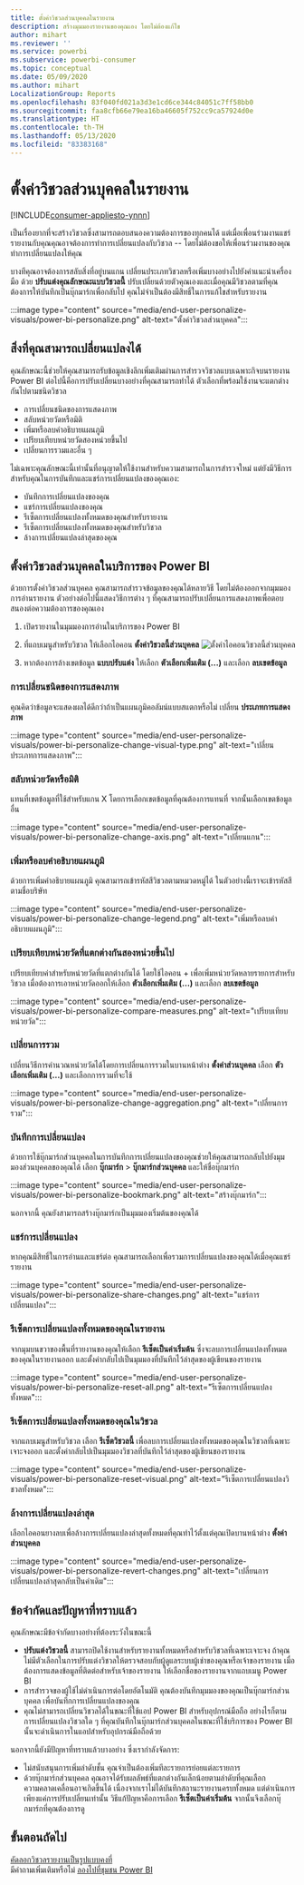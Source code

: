 ```yaml
---
title: ตั้งค่าวิชวลส่วนบุคคลในรายงาน
description: สร้างมุมมองรายงานของคุณเอง โดยไม่ต้องแก้ไข
author: mihart
ms.reviewer: ''
ms.service: powerbi
ms.subservice: powerbi-consumer
ms.topic: conceptual
ms.date: 05/09/2020
ms.author: mihart
LocalizationGroup: Reports
ms.openlocfilehash: 83f040fd021a3d3e1cd6ce344c84051c7ff58bb0
ms.sourcegitcommit: faa8cfb66e79ea16ba46605f752cc9ca57924d0e
ms.translationtype: HT
ms.contentlocale: th-TH
ms.lasthandoff: 05/13/2020
ms.locfileid: "83383168"
---
```

# <a name="personalize-visuals-in-a-report"></a>ตั้งค่าวิชวลส่วนบุคคลในรายงาน

[!INCLUDE[consumer-appliesto-ynnn](../includes/consumer-appliesto-ynnn.md)]

เป็นเรื่องยากที่จะสร้างวิชวลซึ่งสามารถตอบสนองความต้องการของทุกคนได้ แต่เมื่อเพื่อนร่วมงานแชร์รายงานกับคุณคุณอาจต้องการทำการเปลี่ยนแปลงกับวิชวล -- โดยไม่ต้องขอให้เพื่อนร่วมงานของคุณทำการเปลี่ยนแปลงให้คุณ 

บางทีคุณอาจต้องการสลับสิ่งที่อยู่บนแกน เปลี่ยนประเภทวิชวลหรือเพิ่มบางอย่างไปยังคำแนะนำเครื่องมือ ด้วย **ปรับแต่งคุณลักษณะแบบวิชวลนี้** ปรับเปลี่ยนด้วยตัวคุณเองและเมื่อคุณมีวิชวลตามที่คุณต้องการให้บันทึกเป็นบุ๊กมาร์กเพื่อกลับไป คุณไม่จำเป็นต้องมีสิทธิ์ในการแก้ไขสำหรับรายงาน

:::image type="content" source="media/end-user-personalize-visuals/power-bi-personalize.png" alt-text="ตั้งค่าวิชวลส่วนบุคคล":::
 
## <a name="what-you-can-change"></a>สิ่งที่คุณสามารถเปลี่ยนแปลงได้

คุณลักษณะนี้ช่วยให้คุณสามารถรับข้อมูลเชิงลึกเพิ่มเติมผ่านการสำรวจวิชวลแบบเฉพาะกิจบนรายงาน Power BI ต่อไปนี้คือการปรับเปลี่ยนบางอย่างที่คุณสามารถทำได้ ตัวเลือกที่พร้อมใช้งานจะแตกต่างกันไปตามชนิดวิชวล 

- การเปลี่ยนชนิดของการแสดงภาพ
- สลับหน่วยวัดหรือมิติ
- เพิ่มหรือลบคำอธิบายแผนภูมิ
- เปรียบเทียบหน่วยวัดสองหน่วยขึ้นไป
- เปลี่ยนการรวมและอื่น ๆ

ไม่เฉพาะคุณลักษณะนี้เท่านั้นที่อนุญาตให้ใช้งานสำหรับความสามารถในการสำรวจใหม่ แต่ยังมีวิธีการสำหรับคุณในการบันทึกและแชร์การเปลี่ยนแปลงของคุณเอง:

- บันทึกการเปลี่ยนแปลงของคุณ
- แชร์การเปลี่ยนแปลงของคุณ
- รีเซ็ตการเปลี่ยนแปลงทั้งหมดของคุณสำหรับรายงาน
- รีเซ็ตการเปลี่ยนแปลงทั้งหมดของคุณสำหรับวิชวล
- ล้างการเปลี่ยนแปลงล่าสุดของคุณ


## <a name="personalize-visuals-in-the-power-bi-service"></a>ตั้งค่าวิชวลส่วนบุคคลในบริการของ Power BI

ด้วยการตั้งค่าวิชวลส่วนบุคคล คุณสามารถสำรวจข้อมูลของคุณได้หลายวิธี โดยไม่ต้องออกจากมุมมองการอ่านรายงาน ตัวอย่างต่อไปนี้แสดงวิธีการต่าง ๆ ที่คุณสามารถปรับเปลี่ยนการแสดงภาพเพื่อตอบสนองต่อความต้องการของคุณเอง 

1. เปิดรายงานในมุมมองการอ่านในบริการของ Power BI

2. ที่แถบเมนูสำหรับวิชวล ให้เลือกไอคอน **ตั้งค่าวิชวลนี้ส่วนบุคคล** ![ตั้งค่าไอคอนวิชวลนี้ส่วนบุคคล](media/end-user-personalize-visuals/power-bi-personalize-visual-icon.png) 

3. หากต้องการล้างเขตข้อมูล **แบบปรับแต่ง** ให้เลือก **ตัวเลือกเพิ่มเติม (...)** และเลือก **ลบเขตข้อมูล**

### <a name="change-the-visualization-type"></a>การเปลี่ยนชนิดของการแสดงภาพ

คุณคิดว่าข้อมูลจะแสดงผลได้ดีกว่าถ้าเป็นแผนภูมิคอลัมน์แบบสแตกหรือไม่ เปลี่ยน **ประเภทการแสดงภาพ**

:::image type="content" source="media/end-user-personalize-visuals/power-bi-personalize-change-visual-type.png" alt-text="เปลี่ยนประเภทการแสดงภาพ":::
 
### <a name="swap-out-a-measure-or-dimension"></a>สลับหน่วยวัดหรือมิติ
แทนที่เขตข้อมูลที่ใช้สำหรับแกน X โดยการเลือกเขตข้อมูลที่คุณต้องการแทนที่ จากนั้นเลือกเขตข้อมูลอื่น

:::image type="content" source="media/end-user-personalize-visuals/power-bi-personalize-change-axis.png" alt-text="เปลี่ยนแกน":::
 
### <a name="add-or-remove-a-legend"></a>เพิ่มหรือลบคำอธิบายแผนภูมิ
ด้วยการเพิ่มคำอธิบายแผนภูมิ คุณสามารถเข้ารหัสสีวิชวลตามหมวดหมู่ได้ ในตัวอย่างนี้เราจะเข้ารหัสสีตามชื่อบริษัท 

:::image type="content" source="media/end-user-personalize-visuals/power-bi-personalize-change-legend.png" alt-text="เพิ่มหรือลบคำอธิบายแผนภูมิ":::

### <a name="compare-two-or-more-different-measures"></a>เปรียบเทียบหน่วยวัดที่แตกต่างกันสองหน่วยขึ้นไป
เปรียบเทียบค่าสำหรับหน่วยวัดที่แตกต่างกันได้ โดยใช้ไอคอน + เพื่อเพิ่มหน่วยวัดหลายรายการสำหรับวิชวล เมื่อต้องการเอาหน่วยวัดออกให้เลือก **ตัวเลือกเพิ่มเติม (...)** และเลือก **ลบเขตข้อมูล**

:::image type="content" source="media/end-user-personalize-visuals/power-bi-personalize-compare-measures.png" alt-text="เปรียบเทียบหน่วยวัด":::

### <a name="change-aggregations"></a>เปลี่ยนการรวม
เปลี่ยนวิธีการคำนวณหน่วยวัดได้โดยการเปลี่ยนการรวมในบานหน้าต่าง **ตั้งค่าส่วนบุคคล** เลือก **ตัวเลือกเพิ่มเติม (...)** และเลือกการรวมที่จะใช้

:::image type="content" source="media/end-user-personalize-visuals/power-bi-personalize-change-aggregation.png" alt-text="เปลี่ยนการรวม":::

### <a name="capture-changes"></a>บันทึกการเปลี่ยนแปลง 
ด้วยการใช้บุ๊กมาร์กส่วนบุคคลในการบันทึกการเปลี่ยนแปลงของคุณช่วยให้คุณสามารถกลับไปยังมุมมองส่วนบุคคลของคุณได้ เลือก **บุ๊กมาร์ก** > **บุ๊กมาร์กส่วนบุคคล** และให้ชื่อบุ๊กมาร์ก 

:::image type="content" source="media/end-user-personalize-visuals/power-bi-personalize-bookmark.png" alt-text="สร้างบุ๊กมาร์ก":::
 
นอกจากนี้ คุณยังสามารถสร้างบุ๊กมาร์กเป็นมุมมองเริ่มต้นของคุณได้

### <a name="share-changes"></a>แชร์การเปลี่ยนแปลง 
หากคุณมีสิทธิ์ในการอ่านและแชร์ต่อ คุณสามารถเลือกเพื่อรวมการเปลี่ยนแปลงของคุณได้เมื่อคุณแชร์รายงาน

:::image type="content" source="media/end-user-personalize-visuals/power-bi-personalize-share-changes.png" alt-text="แชร์การเปลี่ยนแปลง":::
 
### <a name="reset-all-your-changes-to-a-report"></a>รีเซ็ตการเปลี่ยนแปลงทั้งหมดของคุณในรายงาน

จากมุมบนขวาของพื้นที่รายงานของคุณให้เลือก **รีเซ็ตเป็นค่าเริ่มต้น** ซึ่งจะลบการเปลี่ยนแปลงทั้งหมดของคุณในรายงานออก และตั้งค่ากลับไปเป็นมุมมองที่บันทึกไว้ล่าสุดของผู้เขียนของรายงาน

:::image type="content" source="media/end-user-personalize-visuals/power-bi-personalize-reset-all.png" alt-text="รีเซ็ตการเปลี่ยนแปลงทั้งหมด":::
 
### <a name="reset-all-your-changes-to-a-visual"></a>รีเซ็ตการเปลี่ยนแปลงทั้งหมดของคุณในวิชวล

จากแถบเมนูสำหรับวิชวล เลือก **รีเซ็ตวิชวลนี้** เพื่อลบการเปลี่ยนแปลงทั้งหมดของคุณในวิชวลที่เฉพาะเจาะจงออก และตั้งค่ากลับไปเป็นมุมมองวิชวลที่บันทึกไว้ล่าสุดของผู้เขียนของรายงาน

:::image type="content" source="media/end-user-personalize-visuals/power-bi-personalize-reset-visual.png" alt-text="รีเซ็ตการเปลี่ยนแปลงวิชวลทั้งหมด":::
 
### <a name="clear-recent-changes"></a>ล้างการเปลี่ยนแปลงล่าสุด

เลือกไอคอนยางลบเพื่อล้างการเปลี่ยนแปลงล่าสุดทั้งหมดที่คุณทำไว้ตั้งแต่คุณเปิดบานหน้าต่าง **ตั้งค่าส่วนบุคคล**  

:::image type="content" source="media/end-user-personalize-visuals/power-bi-personalize-revert-changes.png" alt-text="เปลี่ยนการเปลี่ยนแปลงล่าสุดกลับเป็นค่าเดิม":::

## <a name="limitations-and-known-issues"></a>ข้อจำกัดและปัญหาที่ทราบแล้ว

คุณลักษณะมีข้อจำกัดบางอย่างที่ต้องระวังในขณะนี้

- **ปรับแต่งวิชวลนี้** สามารถปิดใช้งานสำหรับรายงานทั้งหมดหรือสำหรับวิชวลที่เฉพาะเจาะจง ถ้าคุณไม่มีตัวเลือกในการปรับแต่งวิชวลให้ตรวจสอบกับผู้ดูแลระบบผู้เช่าของคุณหรือเจ้าของรายงาน เมื่อต้องการแสดงข้อมูลที่ติดต่อสำหรับเจ้าของรายงาน ให้เลือกชื่อของรายงานจากแถบเมนู Power BI
- การสำรวจของผู้ใช้ไม่ดำเนินการต่อโดยอัตโนมัติ คุณต้องบันทึกมุมมองของคุณเป็นบุ๊กมาร์กส่วนบุคคล เพื่อบันทึกการเปลี่ยนแปลงของคุณ
- คุณไม่สามารถเปลี่ยนวิชวลได้ในขณะที่ใช้แอป Power BI สำหรับอุปกรณ์มือถือ อย่างไรก็ตาม การเปลี่ยนแปลงวิชวลใด ๆ ที่คุณบันทึกในบุ๊กมาร์กส่วนบุคคลในขณะที่ใช้บริการของ Power BI นั้นจะดำเนินการในแอปสำหรับอุปกรณ์มือถือด้วย

นอกจากนี้ยังมีปัญหาที่ทราบแล้วบางอย่าง ซึ่งเรากำลังจัดการ:

- ไม่สนับสนุนการเพิ่มลำดับชั้น คุณจำเป็นต้องเพิ่มทีละรายการย่อยแต่ละรายการ
- ด้วยบุ๊กมาร์กส่วนบุคคล คุณอาจได้รับผลลัพธ์ที่แตกต่างกันเล็กน้อยตามลำดับที่คุณเลือก ความคลาดเคลื่อนอาจเกิดขึ้นได้ เนื่องจากเราไม่ได้บันทึกสถานะรายงานครบทั้งหมด แต่ดำเนินการเพียงแค่การปรับเปลี่ยนเท่านั้น วิธีแก้ปัญหาคือการเลือก **รีเซ็ตเป็นค่าเริ่มต้น** จากนั้นจึงเลือกบุ๊กมาร์กที่คุณต้องการดู 

## <a name="next-steps"></a>ขั้นตอนถัดไป
[คัดลอกวิชวลรายงานเป็นรูปแบบคงที่](../visuals/power-bi-visualization-copy-paste.md)    
มีคำถามเพิ่มเติมหรือไม่ [ลองไปที่ชุมชน Power BI](https://community.powerbi.com/)

